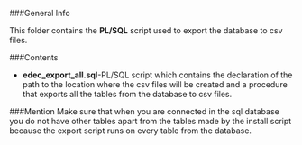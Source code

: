 ###General Info

This folder contains the **PL/SQL** script used to export the database to csv files.

###Contents

 - **edec_export_all.sql**-PL/SQL script which contains the declaration of the path to the location where the csv files will be created and a procedure that exports all the tables from the database to csv files.

###Mention
Make sure that when you are connected in the sql database you do not have other tables apart from the tables made by the install script because the export script runs on every table from the database.